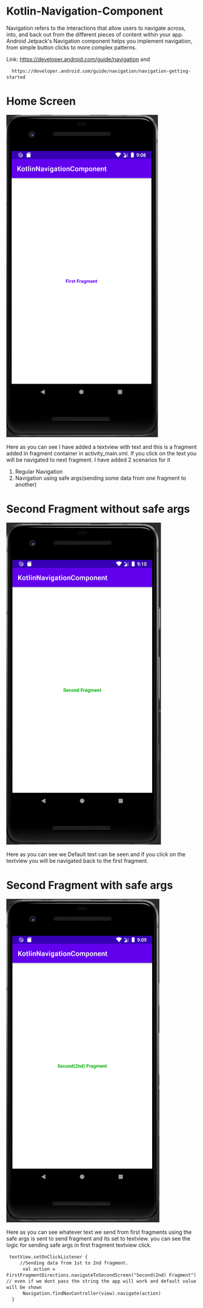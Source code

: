 # Kotlin-Navigation-Component



Navigation refers to the interactions that allow users to navigate across, into, and back out from the different pieces of content within your app. Android Jetpack's Navigation component helps you implement navigation, from simple button clicks to more complex patterns.

Link: https://developer.android.com/guide/navigation and
      
      https://developer.android.com/guide/navigation/navigation-getting-started



# Home Screen 
![alt text](/screenshots/home.PNG)

Here as you can see I have added a textview with text and this is a fragment added in fragment container in activity_main.xml. If you click on the text you will be navigated to next fragment. I have added 2 scenarios for it 

1. Regular Navigation
2. Navigation using safe args(sending some data from one fragment to another)

# Second Fragment without safe args

![alt text](/screenshots/second_Frag_witout_safe_args.PNG)

Here as you can see we Default text can be seen and if you click on the textview you will be navigated back to the first fragment.

# Second Fragment with safe args

![alt text](/screenshots/second_fragment.PNG)

Here as you can see whatever text we send from first fragments using the safe args is sent to send fragment and its set to textview. you can see the logic for sending safe args in first fragment textview click. 

```
 textView.setOnClickListener {
     //Sending data from 1st to 2nd fragment.
      val action = FirstFragmentDirections.navigateToSecondScreen("Second(2nd) Fragment") // even if we dont pass the string the app will work and default value will be shown
      Navigation.findNavController(view).navigate(action)
  }
```

